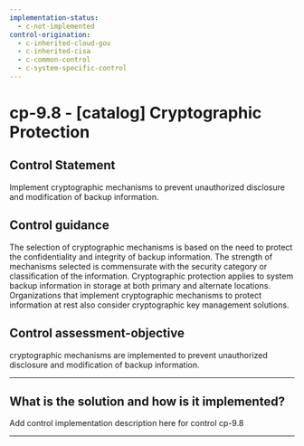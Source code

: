 ```yaml
---
implementation-status:
  - c-not-implemented
control-origination:
  - c-inherited-cloud-gov
  - c-inherited-cisa
  - c-common-control
  - c-system-specific-control
---
```


# cp-9.8 - \[catalog\] Cryptographic Protection

## Control Statement

Implement cryptographic mechanisms to prevent unauthorized disclosure and modification of backup information.

## Control guidance

The selection of cryptographic mechanisms is based on the need to protect the confidentiality and integrity of backup information. The strength of mechanisms selected is commensurate with the security category or classification of the information. Cryptographic protection applies to system backup information in storage at both primary and alternate locations. Organizations that implement cryptographic mechanisms to protect information at rest also consider cryptographic key management solutions.

## Control assessment-objective

cryptographic mechanisms are implemented to prevent unauthorized disclosure and modification of backup information.

______________________________________________________________________

## What is the solution and how is it implemented?

Add control implementation description here for control cp-9.8

______________________________________________________________________

